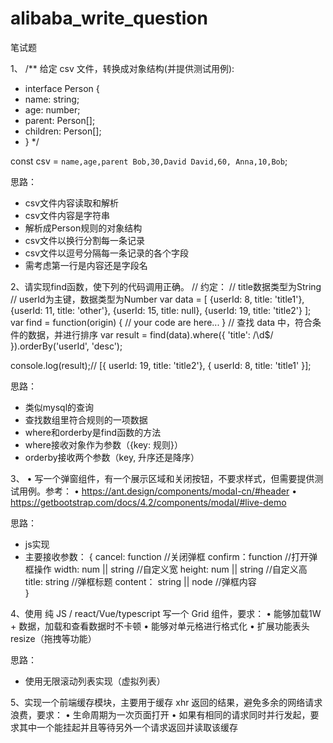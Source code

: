 # alibaba_write_question
笔试题

1、
/** 给定 csv 文件，转换成对象结构(并提供测试用例):
* interface Person {
*   name: string;
*   age: number;
*   parent: Person[];
*   children: Person[];
* }
*/

const csv = `
name,age,parent
Bob,30,David
David,60,
Anna,10,Bob
`;

思路：
* csv文件内容读取和解析
* csv文件内容是字符串
* 解析成Person规则的对象结构
* csv文件以换行分割每一条记录
* csv文件以逗号分隔每一条记录的各个字段
* 需考虑第一行是内容还是字段名



2、请实现find函数，使下列的代码调用正确。
// 约定：
// title数据类型为String
// userId为主键，数据类型为Number
var data = [
  {userId: 8,  title: 'title1'},
  {userId: 11, title: 'other'},
  {userId: 15, title: null},
  {userId: 19, title: 'title2'}
];
var find = function(origin) {
  // your code are here...
}
// 查找 data 中，符合条件的数据，并进行排序
var result = find(data).where({
  'title': /\d$/
}).orderBy('userId', 'desc');

console.log(result);// [{ userId: 19, title: 'title2'}, { userId: 8, title: 'title1' }];

思路：
* 类似mysql的查询
* 查找数组里符合规则的一项数据
* where和orderby是find函数的方法
* where接收对象作为参数（{key: 规则}）
* orderby接收两个参数（key, 升序还是降序）




3、
•  写一个弹窗组件，有一个展示区域和关闭按钮，不要求样式，但需要提供测试用例。参考：
• https://ant.design/components/modal-cn/#header
• https://getbootstrap.com/docs/4.2/components/modal/#live-demo

思路：
* js实现
* 主要接收参数：
{
	cancel: function //关闭弹框
	confirm：function //打开弹框操作
	width: num || string //自定义宽
	height: num || string //自定义高
	title: string //弹框标题
	content： string || node //弹框内容	
}




4、使用 纯 JS / react/Vue/typescript 写一个 Grid 组件，要求：
• 能够加载1W + 数据，加载和查看数据时不卡顿
• 能够对单元格进行格式化
• 扩展功能表头resize（拖拽等功能）

思路：
* 使用无限滚动列表实现（虚拟列表）




5、实现一个前端缓存模块，主要用于缓存 xhr 返回的结果，避免多余的网络请求浪费，要求：
• 生命周期为一次页面打开
• 如果有相同的请求同时并行发起，要求其中一个能挂起并且等待另外一个请求返回并读取该缓存





